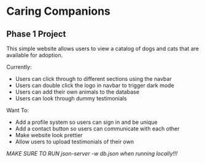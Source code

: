 
# Caring Companions

## Phase 1 Project

This simple website allows users to view a catalog of dogs and cats that are available for adoption.

Currently:
 - Users can click through to different sections using the navbar
 - Users can double click the logo in navbar to trigger dark mode
 - Users can add their own animals to the database
 - Users can look through dummy testimonials

Want To:

- Add a profile system so users can sign in and be unique
- Add a contact button so users can communicate with each other
- Make website look prettier
- Allow users to upload testimonials of their own

<em>MAKE SURE TO RUN json-server -w db.json when running locally!!! </em>